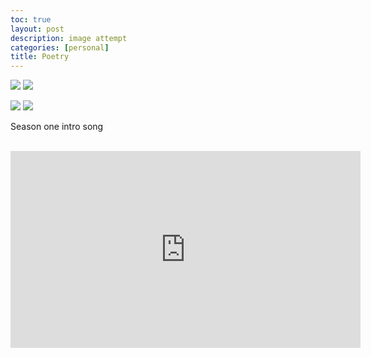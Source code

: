 ```yaml
---
toc: true
layout: post
description: image attempt
categories: [personal]
title: Poetry
---
```


![]({{site.baseurl}}/images/image0(2).png) ![]({{site.baseurl}}/images/image4.png)


![]({{site.baseurl}}/images/image2.png) ![]({{site.baseurl}}/images/image3.png)


 <head>
      <title>Greys Anatomy Intro</title>
   </head>
   <body>
      <p>Season one intro song</p>
      <br />
      <iframe width="560" height="315" src="https://www.youtube.com/watch?v=GKyvMFkuCog" frameborder="0" allowfullscreen></iframe>
      </iframe>
   </body>





